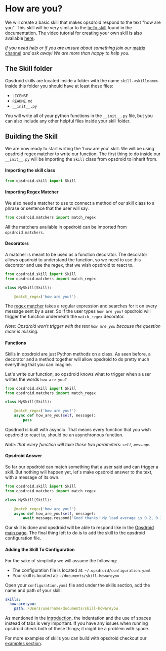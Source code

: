 # How are you?

We will create a basic skill that makes opsdroid respond to the text "how are you". This skill will be very similar to the [hello skill](../extending/skills.md#hello-world) found in the documentation.
The video tutorial for creating your own skill is also available [here](https://www.youtube.com/watch?v=gk7JN4e5l_4&index=3&list=PLViQCHlMbEq5nZL6VNrUxu--Of1uCpflq).

*If you need help or if you are unsure about something join our* [matrix channel](https://riot.im/app/#/room/#opsdroid-general:matrix.org) *and ask away! We are more than happy to help you.*

## The Skill folder
Opsdroid skills are located inside a folder with the name `skill-<skillname>`. Inside this folder you should have at least these files:

- `LICENSE`
- `README.md`
- `__init__.py`

You will write all of your python functions in the `__init__.py` file, but you can also include any other helpful files inside your skill folder.

## Building the Skill
We are now ready to start writing the 'how are you' skill. We will be using opsdroid regex matcher to write our function. The first thing to do inside our `__init__.py` will be importing the `Skill` class from opsdroid to inherit from.

#### Importing the skill class

```python
from opsdroid.skill import Skill
```

#### Importing Regex Matcher

We also need a matcher to use to connect a method of our skill class to a phrase or sentence that the user will say.

```python
from opsdroid.matchers import match_regex
```

All the matchers available in opsdroid can be imported from `opsdroid.matchers`.

#### Decorators
A matcher is meant to be used as a function decorator. The decorator allows opsdroid to understand the function, so we need to use this decorator and use the regex, that we wish opsdroid to react to.

```python
from opsdroid.skill import Skill
from opsdroid.matchers import match_regex

class MySkill(Skill):

    @match_regex('how are you?')
```

The [regex matcher](../matchers/regex.md) takes a regular expression and searches for it on every message sent by a user. So if the user types `how are you?` opsdroid will trigger the function underneath the `match_regex` decorator.

_Note: Opsdroid won't trigger with the text `how are you` because the question mark is missing._

#### Functions
Skills in opsdroid are just Python methods on a class. As seen before, a decorator and a method together will allow opsdroid to do pretty much everything that you can imagine.

Let's write our function, so opsdroid knows what to trigger when a user writes the words `how are you?`

```python
from opsdroid.skill import Skill
from opsdroid.matchers import match_regex

class MySkill(Skill):

    @match_regex('how are you?')
    async def how_are_you(self, message):
        pass
```

Opsdroid is built with asyncio. That means every function that you wish opsdroid to react to, should be an asynchronous function.

_Note: that every function will take these two parameters: `self`, `message`._

#### Opsdroid Answer
So far our opsdroid can match something that a user said and can trigger a skill. But nothing will happen yet, let's make opsdroid answer to the text, with a message of its own.

```python
from opsdroid.skill import Skill
from opsdroid.matchers import match_regex

class MySkill(Skill):

    @match_regex('how are you?')
    async def how_are_you(self, message):
        await message.respond('Good thanks! My load average is 0.2, 0.1, 0.1.')
```

Our skill is done and opsdroid will be able to respond like in the [Opsdroid main page](https://opsdroid.github.io). The final thing left to do is to add the skill to the opsdroid configuration file.


#### Adding the Skill To Configuration
For the sake of simplicity we will assume the following:
- The configuration file is located at: `~/.opsdroid/configuration.yaml`
- Your skill is located at: `~/documents/skill-howareyou`

Open your `configuration.yaml` file and under the skills section, add the name and path of your skill:

```yaml
skills:
  how-are-you:
    path: /Users/username/documents/skill-howareyou
```

As mentioned in the [introduction](introduction.md), the indentation and the use of spaces instead of tabs is very important. If you have any issues when running opsdroid check both of these things; it might be a problem with space.

For more examples of skills you can build with opsdroid checkout our [examples section](../examples/introduction.md).
